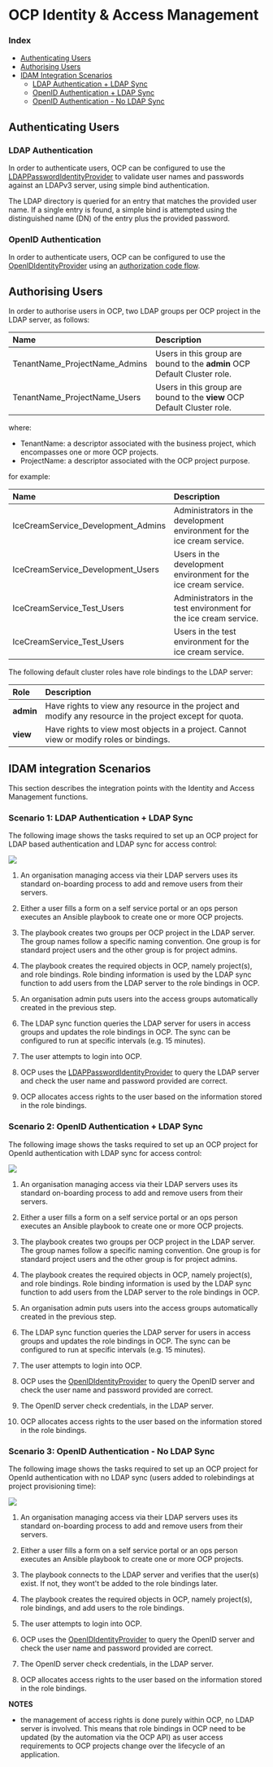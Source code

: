 # OCP Identity & Access Management

### Index

- [Authenticating Users](#authenticating-users)
- [Authorising Users](#authorising-users)
- [IDAM Integration Scenarios](#idam-integration)
    - [LDAP Authentication + LDAP Sync](#ldap-sync)
    - [OpenID Authentication + LDAP Sync](#openid-sync)
    - [OpenID Authentication - No LDAP Sync](#openid-nosync)

<a ref="authenticating-users"></a>
## Authenticating Users

### LDAP Authentication

In order to authenticate users, OCP can be configured to use the [LDAPPasswordIdentityProvider](https://docs.openshift.com/container-platform/3.9/install_config/configuring_authentication.html#LDAPPasswordIdentityProvider) to validate user names and passwords 
against an LDAPv3 server, using simple bind authentication.

The LDAP directory is queried for an entry that matches the provided user name. 
If a single entry is found, a simple bind is attempted using the distinguished name (DN) of the entry 
plus the provided password.

### OpenID Authentication

In order to authenticate users, OCP can be configured to use the [OpenIDIdentityProvider](https://docs.openshift.com/container-platform/3.9/install_config/configuring_authentication.html#OpenID) using an [authorization code flow](https://openid.net/specs/openid-connect-core-1_0.html#CodeFlowAuth).

<a ref="authorising-users"></a>
## Authorising Users

In order to authorise users in OCP, two LDAP groups per OCP project in the LDAP server, as follows:

| Name | Description |
|:---|:---|
| TenantName_ProjectName_Admins | Users in this group are bound to the **admin** OCP Default Cluster role. |
| TenantName_ProjectName_Users | Users in this group are bound to the **view** OCP Default Cluster role. |

where:

- TenantName: a descriptor associated with the business project, which encompasses one or more OCP projects.
- ProjectName: a descriptor associated with the OCP project purpose.

for example:

| Name | Description |
|:---|:---|
| IceCreamService_Development_Admins | Administrators in the development environment for the ice cream service. |
| IceCreamService_Development_Users | Users in the development environment for the ice cream service. |
| IceCreamService_Test_Users | Administrators in the test environment for the ice cream service. |
| IceCreamService_Test_Users | Users in the test environment for the ice cream service. |

The following default cluster roles have role bindings to the LDAP server:

|  Role | Description |
|:---|:---|
| **admin** | Have rights to view any resource in the project and modify any resource in the project except for quota. |
| **view** | Have rights to view most objects in a project. Cannot view or modify roles or bindings. |

<a ref="idam-integration"></a>
## IDAM integration Scenarios

This section describes the integration points with the Identity and Access Management functions.

<a ref="ldap-sync"></a>
### Scenario 1: LDAP Authentication + LDAP Sync

The following image shows the tasks required to set up an OCP project for LDAP based authentication and LDAP sync for access control: 

<img src="../img/idam.png"></img>

1. An organisation managing access via their LDAP servers uses its 
standard on-boarding process to add and remove users from their servers.

2. Either a user fills a form on a self service portal or an ops person executes an Ansible playbook to create one or more OCP projects.

3. The playbook creates two groups per OCP project in the LDAP server. 
The group names follow a specific naming convention. 
One group is for standard project users and the other group is for project admins.

4. The playbook creates the required objects in OCP, namely project(s), and role bindings.
Role binding information is used by the LDAP sync function to add users from the LDAP server to the role bindings in OCP.

5. An organisation admin puts users into the access groups automatically created in the previous step.

6. The LDAP sync function queries the LDAP server for users in access groups and updates the role bindings in OCP.
The sync can be configured to run at specific intervals (e.g. 15 minutes).

7. The user attempts to login into OCP.

8. OCP uses the [LDAPPasswordIdentityProvider](https://docs.openshift.com/container-platform/3.9/install_config/configuring_authentication.html#LDAPPasswordIdentityProvider) to query the LDAP server and check the user name and password provided are correct.

9. OCP allocates access rights to the user based on the information stored in the role bindings.

<a ref="openid-sync"></a>
### Scenario 2: OpenID Authentication + LDAP Sync

The following image shows the tasks required to set up an OCP project for OpenId authentication with LDAP sync for access control: 

<img src="../img/idam_openid.png"></img>

1. An organisation managing access via their LDAP servers uses its 
standard on-boarding process to add and remove users from their servers.

2. Either a user fills a form on a self service portal or an ops person executes an Ansible playbook to create one or more OCP projects.

3. The playbook creates two groups per OCP project in the LDAP server. 
The group names follow a specific naming convention. 
One group is for standard project users and the other group is for project admins.

4. The playbook creates the required objects in OCP, namely project(s), and role bindings.
Role binding information is used by the LDAP sync function to add users from the LDAP server to the role bindings in OCP.

5. An organisation admin puts users into the access groups automatically created in the previous step.

6. The LDAP sync function queries the LDAP server for users in access groups and updates the role bindings in OCP.
The sync can be configured to run at specific intervals (e.g. 15 minutes).

7. The user attempts to login into OCP.

8. OCP uses the [OpenIDIdentityProvider](https://docs.openshift.com/container-platform/3.9/install_config/configuring_authentication.html#OpenID) to query the OpenID server and check the user name and password provided are correct.

9. The OpenID server check credentials, in the LDAP server.

10. OCP allocates access rights to the user based on the information stored in the role bindings.

<a ref="openid-nosync"></a>
### Scenario 3: OpenID Authentication - No LDAP Sync

The following image shows the tasks required to set up an OCP project for OpenId authentication with no LDAP sync (users added to rolebindings at project provisioning time): 

<img src="../img/idam_openid_nosync.png"></img>

1. An organisation managing access via their LDAP servers uses its 
standard on-boarding process to add and remove users from their servers.

2. Either a user fills a form on a self service portal or an ops person executes an Ansible playbook to create one or more OCP projects.

3. The playbook connects to the LDAP server and verifies that the user(s) exist. If not, they wont't be added to the role bindings later.

4. The playbook creates the required objects in OCP, namely project(s), role bindings, and add users to the role bindings.

5. The user attempts to login into OCP.

6. OCP uses the [OpenIDIdentityProvider](https://docs.openshift.com/container-platform/3.9/install_config/configuring_authentication.html#OpenID) to query the OpenID server and check the user name and password provided are correct.

7. The OpenID server check credentials, in the LDAP server.

8. OCP allocates access rights to the user based on the information stored in the role bindings.

**NOTES** 

- the management of access rights is done purely within OCP, no LDAP server is involved. This means that role bindings in OCP need to be updated (by the automation via the OCP API) as user access requirements to OCP projects change over the lifecycle of an application. 
